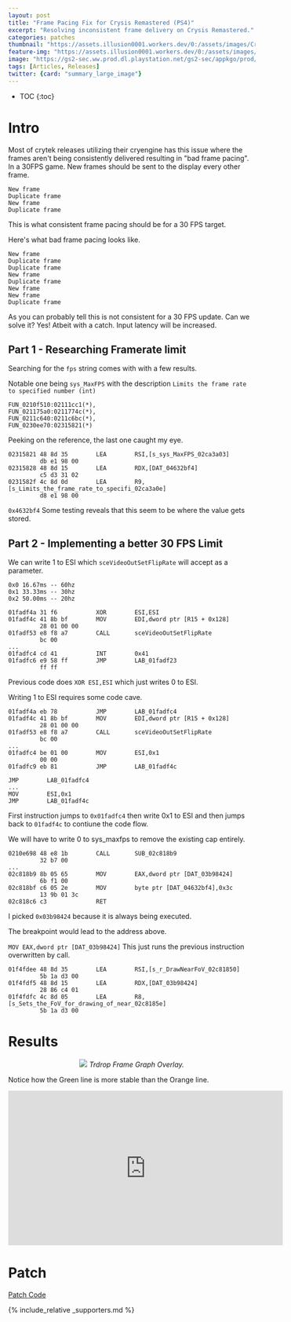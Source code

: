 ```yaml
---
layout: post
title: "Frame Pacing Fix for Crysis Remastered (PS4)"
excerpt: "Resolving inconsistent frame delivery on Crysis Remastered."
categories: patches
thumbnail: "https://assets.illusion0001.workers.dev/0:/assets/images/CrysisRemasteredFramePacingFix/CrysisRemasteredFramePacingFix_Banner.png"
feature-img: "https://assets.illusion0001.workers.dev/0:/assets/images/CrysisRemasteredFramePacingFix/CrysisRemasteredFramePacingFix_Banner.png"
image: "https://gs2-sec.ww.prod.dl.playstation.net/gs2-sec/appkgo/prod/CUSA18659_00/6/i_090b53a1ed8854fe34a2b4f986c4b524d543275d140eb81ab6df0fe47c7087da/i/pic0.png"
tags: [Articles, Releases]
twitter: {card: "summary_large_image"}
---
```


* TOC
{:toc}

# Intro
Most of crytek releases utilizing their cryengine has this issue where the frames aren't being consistently delivered resulting in "bad frame pacing". In a 30FPS game. New frames should be sent to the display every other frame.

```
New frame
Duplicate frame
New frame
Duplicate frame
```

This is what consistent frame pacing should be for a 30 FPS target.

Here's what bad frame pacing looks like.

```
New frame
Duplicate frame
Duplicate frame
New frame
Duplicate frame
New frame
New frame
Duplicate frame
```

As you can probably tell this is not consistent for a 30 FPS update. Can we solve it? Yes! Atbeit with a catch. Input latency will be increased.

## Part 1 - Researching Framerate limit

Searching for the `fps` string comes with with a few results.

Notable one being `sys_MaxFPS` with the description `Limits the frame rate to specified number (int)`

```
FUN_0210f510:02111cc1(*),
FUN_021175a0:0211774c(*),
FUN_0211c640:0211c6bc(*),
FUN_0230ee70:02315821(*)  
```

Peeking on the reference, the last one caught my eye.

```
02315821 48 8d 35        LEA        RSI,[s_sys_MaxFPS_02ca3a03]
         db e1 98 00
02315828 48 8d 15        LEA        RDX,[DAT_04632bf4]
         c5 d3 31 02
0231582f 4c 8d 0d        LEA        R9,[s_Limits_the_frame_rate_to_specifi_02ca3a0e]
         d8 e1 98 00
```

`0x4632bf4` Some testing reveals that this seem to be where the value gets stored.

## Part 2 - Implementing a better 30 FPS Limit

We can write 1 to ESI which `sceVideoOutSetFlipRate` will accept as a parameter.

```
0x0 16.67ms -- 60hz
0x1 33.33ms -- 30hz
0x2 50.00ms -- 20hz
```

```
01fadf4a 31 f6           XOR        ESI,ESI
01fadf4c 41 8b bf        MOV        EDI,dword ptr [R15 + 0x128]
         28 01 00 00
01fadf53 e8 f8 a7        CALL       sceVideoOutSetFlipRate
         bc 00
...
01fadfc4 cd 41           INT        0x41
01fadfc6 e9 58 ff        JMP        LAB_01fadf23
         ff ff
```

Previous code does `XOR ESI,ESI` which just writes 0 to ESI. 

Writing 1 to ESI requires some code cave.

```
01fadf4a eb 78           JMP        LAB_01fadfc4
01fadf4c 41 8b bf        MOV        EDI,dword ptr [R15 + 0x128]
         28 01 00 00
01fadf53 e8 f8 a7        CALL       sceVideoOutSetFlipRate
         bc 00
...
01fadfc4 be 01 00        MOV        ESI,0x1
         00 00
01fadfc9 eb 81           JMP        LAB_01fadf4c

```

```
JMP        LAB_01fadfc4
...
MOV        ESI,0x1
JMP        LAB_01fadf4c
```

First instruction jumps to `0x01fadfc4` then write 0x1 to ESI and then jumps back to `01fadf4c` to contiune the code flow.

We will have to write 0 to sys_maxfps to remove the existing cap entirely.

```
0210e698 48 e8 1b        CALL       SUB_02c818b9
         32 b7 00
...
02c818b9 8b 05 65        MOV        EAX,dword ptr [DAT_03b98424]
         6b f1 00
02c818bf c6 05 2e        MOV        byte ptr [DAT_04632bf4],0x3c
         13 9b 01 3c
02c818c6 c3              RET
```

I picked `0x03b98424` because it is always being executed.

The breakpoint would lead to the address above.

`MOV EAX,dword ptr [DAT_03b98424]` This just runs the previous instruction overwritten by call.

```
01f4fdee 48 8d 35        LEA        RSI,[s_r_DrawNearFoV_02c81850]
         5b 1a d3 00
01f4fdf5 48 8d 15        LEA        RDX,[DAT_03b98424]
         28 86 c4 01
01f4fdfc 4c 8d 05        LEA        R8,[s_Sets_the_FoV_for_drawing_of_near_02c8185e]
         5b 1a d3 00
```

# Results

<p align="center">
<img src="https://assets.illusion0001.workers.dev/0:/assets/images/CrysisRemasteredFramePacingFix/CrysisRemasteredFramePacingFix_Preview.png">
<em>Trdrop Frame Graph Overlay.</em>
</p>

Notice how the Green line is more stable than the Orange line.

<div align="center" class="video-container">
<iframe width="560" height="315" src="https://www.youtube.com/embed/Cmm4thcGYZ0" title="YouTube video player" frameborder="0" allow="accelerometer; autoplay; clipboard-write; encrypted-media; gyroscope; picture-in-picture" allowfullscreen></iframe>
</div>

# Patch

<a href="https://github.com/illusion0001/illusion0001.github.io/blob/main/_patches/CrysisRemastered-Orbis.md#30-fps-limit-proper-frame-pacing" class="button" role="button"><i class='fas fa-download'></i> Patch Code</a>

{% include_relative _supporters.md %}
